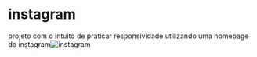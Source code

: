# instagram
projeto com o intuito de praticar responsividade utilizando uma homepage do instagram![instagram](https://user-images.githubusercontent.com/64916664/216793339-26340ead-5af2-40fd-8738-16d5f9f6bf0d.JPG)


